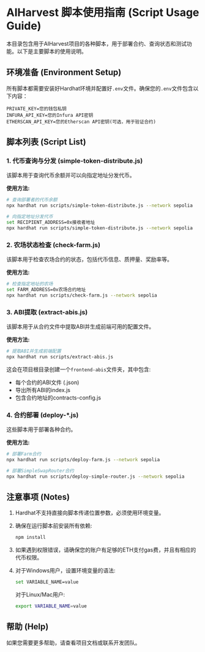 # AIHarvest 脚本使用指南 (Script Usage Guide)

本目录包含用于AIHarvest项目的各种脚本，用于部署合约、查询状态和测试功能。以下是主要脚本的使用说明。

## 环境准备 (Environment Setup)

所有脚本都需要安装好Hardhat环境并配置好`.env`文件。确保您的`.env`文件包含以下内容：

```
PRIVATE_KEY=您的钱包私钥
INFURA_API_KEY=您的Infura API密钥
ETHERSCAN_API_KEY=您的Etherscan API密钥(可选，用于验证合约)
```

## 脚本列表 (Script List)

### 1. 代币查询与分发 (simple-token-distribute.js)

该脚本用于查询代币余额并可以向指定地址分发代币。

**使用方法:**
```bash
# 查询部署者的代币余额
npx hardhat run scripts/simple-token-distribute.js --network sepolia

# 向指定地址分发代币
set RECIPIENT_ADDRESS=0x接收者地址
npx hardhat run scripts/simple-token-distribute.js --network sepolia
```

### 2. 农场状态检查 (check-farm.js)

该脚本用于检查农场合约的状态，包括代币信息、质押量、奖励率等。

**使用方法:**
```bash
# 检查指定地址的农场
set FARM_ADDRESS=0x农场合约地址
npx hardhat run scripts/check-farm.js --network sepolia
```

### 3. ABI提取 (extract-abis.js)

该脚本用于从合约文件中提取ABI并生成前端可用的配置文件。

**使用方法:**
```bash
# 提取ABI并生成前端配置
npx hardhat run scripts/extract-abis.js
```

这会在项目根目录创建一个`frontend-abis`文件夹，其中包含:
- 每个合约的ABI文件 (.json)
- 导出所有ABI的index.js
- 包含合约地址的contracts-config.js

### 4. 合约部署 (deploy-*.js)

这些脚本用于部署各种合约。

**使用方法:**
```bash
# 部署Farm合约
npx hardhat run scripts/deploy-farm.js --network sepolia

# 部署SimpleSwapRouter合约
npx hardhat run scripts/deploy-simple-router.js --network sepolia
```

## 注意事项 (Notes)

1. Hardhat不支持直接向脚本传递位置参数，必须使用环境变量。

2. 确保在运行脚本前安装所有依赖:
   ```bash
   npm install
   ```

3. 如果遇到权限错误，请确保您的账户有足够的ETH支付gas费，并且有相应的代币权限。

4. 对于Windows用户，设置环境变量的语法:
   ```bash
   set VARIABLE_NAME=value
   ```
   
   对于Linux/Mac用户:
   ```bash
   export VARIABLE_NAME=value
   ```

## 帮助 (Help)

如果您需要更多帮助，请查看项目文档或联系开发团队。 